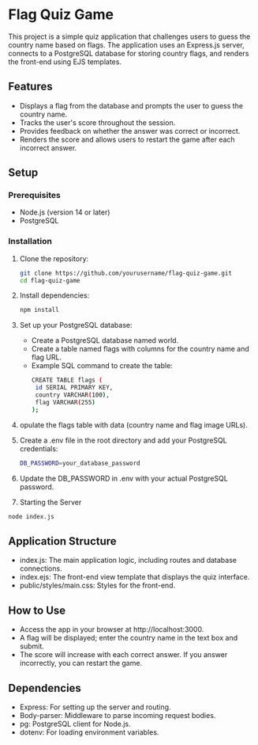 # Flag Quiz Game

This project is a simple quiz application that challenges users to guess the country name based on flags. The application uses an Express.js server, connects to a PostgreSQL database for storing country flags, and renders the front-end using EJS templates.

## Features

- Displays a flag from the database and prompts the user to guess the country name.
- Tracks the user's score throughout the session.
- Provides feedback on whether the answer was correct or incorrect.
- Renders the score and allows users to restart the game after each incorrect answer.

## Setup

### Prerequisites

- Node.js (version 14 or later)
- PostgreSQL

### Installation

1. Clone the repository:

   ```bash
   git clone https://github.com/yourusername/flag-quiz-game.git
   cd flag-quiz-game
   ```
2. Install dependencies:
   ```bash
   npm install
   ```
3. Set up your PostgreSQL database:
   - Create a PostgreSQL database named world.
   - Create a table named flags with columns for the country name and flag URL.
   - Example SQL command to create the table:
     ```bash
     CREATE TABLE flags (
      id SERIAL PRIMARY KEY,
      country VARCHAR(100),
      flag VARCHAR(255)
     );
     ```
4. opulate the flags table with data (country name and flag image URLs).
5. Create a .env file in the root directory and add your PostgreSQL credentials:
   ```bash
   DB_PASSWORD=your_database_password
   ```
6. Update the DB_PASSWORD in .env with your actual PostgreSQL password.
7. Starting the Server
```bash
node index.js
```

## Application Structure
- index.js: The main application logic, including routes and database connections.
- index.ejs: The front-end view template that displays the quiz interface.
- public/styles/main.css: Styles for the front-end.

## How to Use
- Access the app in your browser at http://localhost:3000.
- A flag will be displayed; enter the country name in the text box and submit.
- The score will increase with each correct answer. If you answer incorrectly, you can restart the game.

## Dependencies
- Express: For setting up the server and routing.
- Body-parser: Middleware to parse incoming request bodies.
- pg: PostgreSQL client for Node.js.
- dotenv: For loading environment variables.
